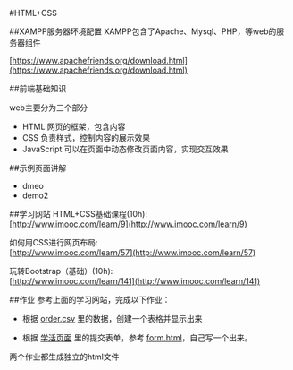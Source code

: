 #HTML+CSS

##XAMPP服务器环境配置
XAMPP包含了Apache、Mysql、PHP，等web的服务器组件

[https://www.apachefriends.org/download.html](https://www.apachefriends.org/download.html)

##前端基础知识

web主要分为三个部分

* HTML
网页的框架，包含内容
* CSS
负责样式，控制内容的展示效果
* JavaScript
可以在页面中动态修改页面内容，实现交互效果

##示例页面讲解
* dmeo
* demo2

##学习网站
HTML+CSS基础课程(10h):<br>[http://www.imooc.com/learn/9](http://www.imooc.com/learn/9)

如何用CSS进行网页布局:<br>[http://www.imooc.com/learn/57](http://www.imooc.com/learn/57)

玩转Bootstrap（基础）(10h):<br>[http://www.imooc.com/learn/141](http://www.imooc.com/learn/141)

##作业
参考上面的学习网站，完成以下作业：

* 根据 [order.csv](./order.csv) 里的数据，创建一个表格并显示出来

* 根据 [学活页面](http://202.112.159.251/hdzx_new/Order/index.shtml) 里的提交表单，参考 [form.html](./form.html)，自己写一个出来。

两个作业都生成独立的html文件
